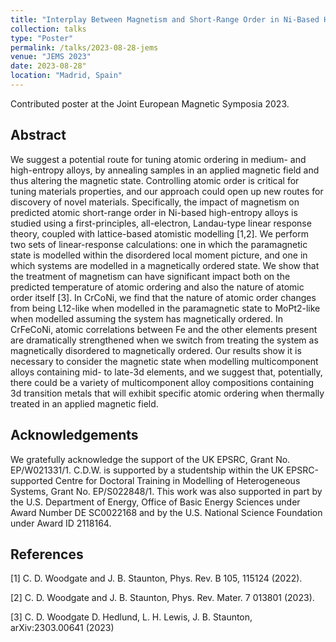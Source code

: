 ```yaml
---
title: "Interplay Between Magnetism and Short-Range Order in Ni-Based High-Entropy Alloys: CrCoNi, CrFeCoNi, and CrMnFeCoNi"
collection: talks
type: "Poster"
permalink: /talks/2023-08-28-jems
venue: "JEMS 2023"
date: 2023-08-28"
location: "Madrid, Spain"
---
```


Contributed poster at the Joint European Magnetic Symposia 2023.

<h2>Abstract</h2>
We suggest a potential route for tuning atomic ordering in medium- and high-entropy alloys, by annealing samples in an applied magnetic field and thus altering the magnetic state. Controlling atomic order is critical for tuning materials properties, and our approach could open up new routes for discovery of novel materials. Specifically, the impact of magnetism on predicted atomic short-range order in Ni-based high-entropy alloys is studied using a first-principles, all-electron, Landau-type linear response theory, coupled with lattice-based atomistic modelling [1,2]. We perform two sets of linear-response calculations: one in which the paramagnetic state is modelled within the disordered local moment picture, and one in which systems are modelled in a magnetically ordered state. We show that the treatment of magnetism can have significant impact both on the predicted temperature of atomic ordering and also the nature of atomic order itself [3]. In CrCoNi, we find that the nature of atomic order changes from being L12-like when modelled in the paramagnetic state to MoPt2-like when modelled assuming the system has magnetically ordered. In CrFeCoNi, atomic correlations between Fe and the other elements present are dramatically strengthened when we switch from treating the system as magnetically disordered to magnetically ordered. Our results show it is necessary to consider the magnetic state when modelling multicomponent alloys containing mid- to late-3d elements, and we suggest that, potentially, there could be a variety of multicomponent alloy compositions containing 3d transition metals that will exhibit specific atomic ordering when thermally treated in an applied magnetic field.

<h2>Acknowledgements</h2>
We gratefully acknowledge the support of the UK EPSRC, Grant No. EP/W021331/1. C.D.W. is supported by a studentship within the UK EPSRC-supported Centre for Doctoral Training in Modelling of Heterogeneous Systems, Grant No. EP/S022848/1. This work was also supported in part by the U.S. Department of Energy, Office of Basic Energy Sciences under Award Number DE SC0022168 and by the U.S. National Science Foundation under Award ID 2118164.

<h2>References</h2>
[1] C. D. Woodgate and J. B. Staunton, Phys. Rev. B 105, 115124 (2022).

[2] C. D. Woodgate and J. B. Staunton, Phys. Rev. Mater. 7 013801 (2023).

[3] C. D. Woodgate D. Hedlund, L. H. Lewis, J. B. Staunton, arXiv:2303.00641 (2023)
